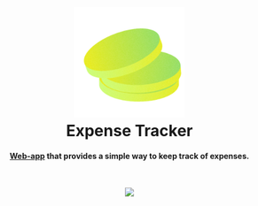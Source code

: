 <h1 align="center">
  <br>
  <a href="https://expense-tracker-five-alpha.vercel.app/"><img src="assets/expenses.png" alt="Markdownify" width="200"></a>
  <br>
    Expense Tracker
  <br>
</h1>

<h4 align="center"><a href="https://expense-tracker-five-alpha.vercel.app/" target="_blank">Web-app</a>  that provides a simple way to keep track of expenses.</h4>

<br>
<p align="center">
<a href="https://www.linkedin.com/in/biel-altimira-tarter/"><img src="https://img.shields.io/badge/LinkedIn-0077B5?style=for-the-badge&logo=linkedin&logoColor=white"></a>
</p>


